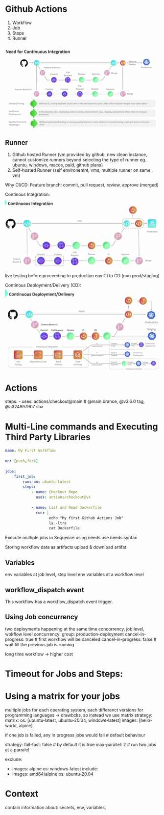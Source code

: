 # Github Actions
1. Workflow
2. Job
3. Steps
4. Runner

![Github Actions](Github-Actions.png)

## Runner
1. Github hosted Runner (vm provided by github, new clean instance, cannot customize runners beyond selecting the type of runner eg. ubuntu, windows, macos, paid, github plans)
2. Self-hosted Runner (self environemnt, vms, multiple runner on same vm)

Why CI/CD:
Feature branch:
commit, pull request, review, approve (merged)

Continous Integration:
![Continous Integration CI](Continous-Integration-CI.png)

live testing before proceeding to production env
CI to CD (non prod/staging)

Continous Deployment/Delivery (CD):
![Continous Deployment/Delivery (CD)](continous-deployment-CD.png)

# Actions
steps:
    - uses: actions/checkout@main # @main brance, @v3.6.0 tag, @a324897907 sha

# Multi-Line commands and Executing Third Party Libraries
```yaml
name: My First Workflow

on: [push,fork]

jobs:
    first_job: 
        runs-on: ubuntu-latest
        steps:
            - name: Checkout Repo
              uses: actions/checkout@v4

            - name: List and Read Dockerfile
              run: |
                    echo "My first Github Actions Job"
                    ls -ltra
                    cat Dockerfile
```
Execute multiple jobs in Sequence using needs
use needs syntax

Storing workflow data as artifacts
upload & download artifat

## Variables
env variables at job level, step level
env variables at a workflow level

## workflow_dispatch event
This workflow has a workflow_dispatch event trigger.


## Using Job concurrency
two deployments happening at the same time
concorrency, job level, wokflow level
    concurrency: 
      group:  production-deployment
      cancel-in-progress: true # first workflow will be canceled
      cancel-in-progress: false # wait till the previous job is running

long time workflow -> higher cost

# Timeout for Jobs and Steps:
# Using a matrix for your jobs
multiple jobs for each operating system, each differenct versions for programming languages -> drawbcks, so instead we use matrix
strategy:
      matrix: 
        os: [ubuntu-latest, ubuntu-20.04, windows-latest]
        images: [hello-world, alpine]

if one job is failed, any in progress jobs would fail # default behaviour

strategy:
      fail-fast: false # by default it is true
      max-parallel: 2  # run two jobs at a parralel

exclude:
  - images: alpine
    os: windows-latest
include: 
  - images: amd64/alpine
    os: ubuntu-20.04


# Context
contain information about: secrets, env, variables, 